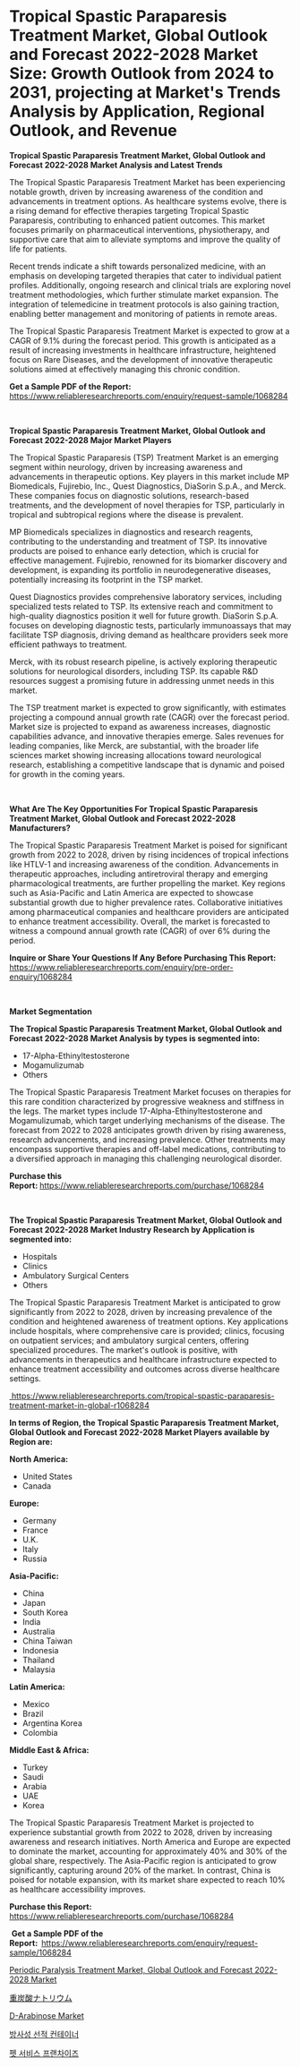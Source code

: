 <p><h1>Tropical Spastic Paraparesis Treatment Market, Global Outlook and Forecast 2022-2028 Market Size: Growth Outlook from 2024 to 2031, projecting at Market's Trends Analysis by Application, Regional Outlook, and Revenue</h1></p><p><strong>Tropical Spastic Paraparesis Treatment Market, Global Outlook and Forecast 2022-2028 Market Analysis and Latest Trends</strong></p>
<p><p>The Tropical Spastic Paraparesis Treatment Market has been experiencing notable growth, driven by increasing awareness of the condition and advancements in treatment options. As healthcare systems evolve, there is a rising demand for effective therapies targeting Tropical Spastic Paraparesis, contributing to enhanced patient outcomes. This market focuses primarily on pharmaceutical interventions, physiotherapy, and supportive care that aim to alleviate symptoms and improve the quality of life for patients.</p><p>Recent trends indicate a shift towards personalized medicine, with an emphasis on developing targeted therapies that cater to individual patient profiles. Additionally, ongoing research and clinical trials are exploring novel treatment methodologies, which further stimulate market expansion. The integration of telemedicine in treatment protocols is also gaining traction, enabling better management and monitoring of patients in remote areas.</p><p>The Tropical Spastic Paraparesis Treatment Market is expected to grow at a CAGR of 9.1% during the forecast period. This growth is anticipated as a result of increasing investments in healthcare infrastructure, heightened focus on Rare Diseases, and the development of innovative therapeutic solutions aimed at effectively managing this chronic condition.</p></p>
<p><strong>Get a Sample PDF of the Report:&nbsp;</strong> <a href="https://www.reliableresearchreports.com/enquiry/request-sample/1068284">https://www.reliableresearchreports.com/enquiry/request-sample/1068284</a></p>
<p>&nbsp;</p>
<p><strong>Tropical Spastic Paraparesis Treatment Market, Global Outlook and Forecast 2022-2028 Major Market Players</strong></p>
<p><p>The Tropical Spastic Paraparesis (TSP) Treatment Market is an emerging segment within neurology, driven by increasing awareness and advancements in therapeutic options. Key players in this market include MP Biomedicals, Fujirebio, Inc., Quest Diagnostics, DiaSorin S.p.A., and Merck. These companies focus on diagnostic solutions, research-based treatments, and the development of novel therapies for TSP, particularly in tropical and subtropical regions where the disease is prevalent.</p><p>MP Biomedicals specializes in diagnostics and research reagents, contributing to the understanding and treatment of TSP. Its innovative products are poised to enhance early detection, which is crucial for effective management. Fujirebio, renowned for its biomarker discovery and development, is expanding its portfolio in neurodegenerative diseases, potentially increasing its footprint in the TSP market.</p><p>Quest Diagnostics provides comprehensive laboratory services, including specialized tests related to TSP. Its extensive reach and commitment to high-quality diagnostics position it well for future growth. DiaSorin S.p.A. focuses on developing diagnostic tests, particularly immunoassays that may facilitate TSP diagnosis, driving demand as healthcare providers seek more efficient pathways to treatment.</p><p>Merck, with its robust research pipeline, is actively exploring therapeutic solutions for neurological disorders, including TSP. Its capable R&D resources suggest a promising future in addressing unmet needs in this market.</p><p>The TSP treatment market is expected to grow significantly, with estimates projecting a compound annual growth rate (CAGR) over the forecast period. Market size is projected to expand as awareness increases, diagnostic capabilities advance, and innovative therapies emerge. Sales revenues for leading companies, like Merck, are substantial, with the broader life sciences market showing increasing allocations toward neurological research, establishing a competitive landscape that is dynamic and poised for growth in the coming years.</p></p>
<p>&nbsp;</p>
<p><strong>What Are The Key Opportunities For Tropical Spastic Paraparesis Treatment Market, Global Outlook and Forecast 2022-2028 Manufacturers?</strong></p>
<p><p>The Tropical Spastic Paraparesis Treatment Market is poised for significant growth from 2022 to 2028, driven by rising incidences of tropical infections like HTLV-1 and increasing awareness of the condition. Advancements in therapeutic approaches, including antiretroviral therapy and emerging pharmacological treatments, are further propelling the market. Key regions such as Asia-Pacific and Latin America are expected to showcase substantial growth due to higher prevalence rates. Collaborative initiatives among pharmaceutical companies and healthcare providers are anticipated to enhance treatment accessibility. Overall, the market is forecasted to witness a compound annual growth rate (CAGR) of over 6% during the period.</p></p>
<p><strong>Inquire or Share Your Questions If Any Before Purchasing This Report:</strong> <a href="https://www.reliableresearchreports.com/enquiry/pre-order-enquiry/1068284">https://www.reliableresearchreports.com/enquiry/pre-order-enquiry/1068284</a></p>
<p>&nbsp;</p>
<p><strong>Market Segmentation</strong></p>
<p><strong>The Tropical Spastic Paraparesis Treatment Market, Global Outlook and Forecast 2022-2028 Market Analysis by types is segmented into:</strong></p>
<p><ul><li>17-Alpha-Ethinyltestosterone</li><li>Mogamulizumab</li><li>Others</li></ul></p>
<p><p>The Tropical Spastic Paraparesis Treatment Market focuses on therapies for this rare condition characterized by progressive weakness and stiffness in the legs. The market types include 17-Alpha-Ethinyltestosterone and Mogamulizumab, which target underlying mechanisms of the disease. The forecast from 2022 to 2028 anticipates growth driven by rising awareness, research advancements, and increasing prevalence. Other treatments may encompass supportive therapies and off-label medications, contributing to a diversified approach in managing this challenging neurological disorder.</p></p>
<p><strong>Purchase this Report:&nbsp;</strong><a href="https://www.reliableresearchreports.com/purchase/1068284">https://www.reliableresearchreports.com/purchase/1068284</a></p>
<p>&nbsp;</p>
<p><strong>The Tropical Spastic Paraparesis Treatment Market, Global Outlook and Forecast 2022-2028 Market Industry Research by Application is segmented into:</strong></p>
<p><ul><li>Hospitals</li><li>Clinics</li><li>Ambulatory Surgical Centers</li><li>Others</li></ul></p>
<p><p>The Tropical Spastic Paraparesis Treatment Market is anticipated to grow significantly from 2022 to 2028, driven by increasing prevalence of the condition and heightened awareness of treatment options. Key applications include hospitals, where comprehensive care is provided; clinics, focusing on outpatient services; and ambulatory surgical centers, offering specialized procedures. The market's outlook is positive, with advancements in therapeutics and healthcare infrastructure expected to enhance treatment accessibility and outcomes across diverse healthcare settings.</p></p>
<p><a href="https://www.reliableresearchreports.com/tropical-spastic-paraparesis-treatment-market-in-global-r1068284">&nbsp;https://www.reliableresearchreports.com/tropical-spastic-paraparesis-treatment-market-in-global-r1068284</a></p>
<p><strong>In terms of Region, the Tropical Spastic Paraparesis Treatment Market, Global Outlook and Forecast 2022-2028 Market Players available by Region are:</strong></p>
<p>
    <p> <strong> North America: </strong>
        <ul>
            <li>United States</li>
            <li>Canada</li>
        </ul>
        </p> 
    <p> <strong> Europe: </strong>
        <ul>
            <li>Germany</li>
            <li>France</li>
            <li>U.K.</li>
            <li>Italy</li>
            <li>Russia</li>
        </ul>
        </p> 
    <p> <strong> Asia-Pacific: </strong>
        <ul>
            <li>China</li>
            <li>Japan</li>
            <li>South Korea</li>
            <li>India</li>
            <li>Australia</li>
            <li>China Taiwan</li>
            <li>Indonesia</li>
            <li>Thailand</li>
            <li>Malaysia</li>
        </ul>
        </p> 
    <p> <strong> Latin America: </strong>
        <ul>
            <li>Mexico</li>
            <li>Brazil</li>
            <li>Argentina Korea</li>
            <li>Colombia</li>
        </ul>
        </p> 
    <p> <strong> Middle East & Africa: </strong>
        <ul>
            <li>Turkey</li>
            <li>Saudi</li>
            <li>Arabia</li>
            <li>UAE</li>
            <li>Korea</li>
        </ul>
    </p>
    </p>
<p><p>The Tropical Spastic Paraparesis Treatment Market is projected to experience substantial growth from 2022 to 2028, driven by increasing awareness and research initiatives. North America and Europe are expected to dominate the market, accounting for approximately 40% and 30% of the global share, respectively. The Asia-Pacific region is anticipated to grow significantly, capturing around 20% of the market. In contrast, China is poised for notable expansion, with its market share expected to reach 10% as healthcare accessibility improves.</p></p>
<p><strong>Purchase this Report: </strong><a href="https://www.reliableresearchreports.com/purchase/1068284">https://www.reliableresearchreports.com/purchase/1068284</a></p>
<p>&nbsp;<strong>Get a Sample PDF of the Report:&nbsp;&nbsp;</strong><a href="https://www.reliableresearchreports.com/enquiry/request-sample/1068284">https://www.reliableresearchreports.com/enquiry/request-sample/1068284</a></p>
<p><strong></strong></p>
<p><p><a href="https://github.com/yazulaeha/Market-Research-Report-List-2/blob/main/periodic-paralysis-treatment-market-global-outlook-and-forecast-2022-2028-market.md">Periodic Paralysis Treatment Market, Global Outlook and Forecast 2022-2028 Market</a></p><p><a href="https://medium.com/@uyjtuy6/%E3%83%8A%E3%83%88%E3%83%AA%E3%82%A6%E3%83%A0%E3%83%90%E3%82%A4%E3%82%AB%E3%83%BC%E3%83%9C%E3%83%8D%E3%83%BC%E3%83%88%E5%B8%82%E5%A0%B4%E3%81%AE%E6%88%A6%E7%95%A5%E7%9A%84%E3%82%A4%E3%83%B3%E3%82%B5%E3%82%A4%E3%83%88-%E3%83%8A%E3%83%88%E3%83%AA%E3%82%A6%E3%83%A0%E3%83%90%E3%82%A4%E3%82%AB%E3%83%BC%E3%83%9C%E3%83%8D%E3%83%BC%E3%83%88%E7%94%A3%E6%A5%AD%E3%81%AB%E3%81%8A%E3%81%91%E3%82%8B%E8%A3%BD%E5%93%81%E3%81%AE%E9%80%B2%E5%8C%96%E3%81%A8%E5%B8%82%E5%A0%B4%E3%82%BB%E3%82%B0%E3%83%A1%E3%83%B3%E3%83%86%E3%83%BC%E3%82%B7%E3%83%A7%E3%83%B3-bd3af05691b5">重炭酸ナトリウム</a></p><p><a href="https://medium.com/@kareeout89567/d-arabinose-market-size-by-type-purity-97-purity-98-purity-99-by-product-97975e3e6fa1?postPublishedType=initial">D-Arabinose Market</a></p><p><a href="https://medium.com/@rudyswaniafgwski56664/2024%EB%85%84%EB%B6%80%ED%84%B0-2031%EB%85%84%EA%B9%8C%EC%A7%80-120%ED%8E%98%EC%9D%B4%EC%A7%80%EC%97%90-%EA%B1%B8%EC%B9%9C-%EA%B8%80%EB%A1%9C%EB%B2%8C-%EB%B0%A9%EC%82%AC%EC%84%B1-%ED%99%94%EB%AC%BC-%EC%BB%A8%ED%85%8C%EC%9D%B4%EB%84%88-%EC%8B%9C%EC%9E%A5%EC%9D%98-%EB%AF%B8%EB%9E%98-%ED%8A%B8%EB%A0%8C%EB%93%9C-%EC%8B%9C%EC%9E%A5-%ED%86%B5%EC%B0%B0%EB%A0%A5-%EB%B0%8F-%EB%B6%84%EC%84%9D-c9d909d58a51">방사성 선적 컨테이너</a></p><p><a href="https://medium.com/@joespinka88967/%EC%A0%84-%EC%84%B8%EA%B3%84-%EB%B0%98%EB%A0%A4%EB%8F%99%EB%AC%BC-%EC%84%9C%EB%B9%84%EC%8A%A4-%ED%94%84%EB%9E%9C%EC%B0%A8%EC%9D%B4%EC%A6%88-%EC%8B%9C%EC%9E%A5-%EB%8F%99%ED%96%A5-2024%EB%85%84%EB%B6%80%ED%84%B0-2031%EB%85%84%EA%B9%8C%EC%A7%80%EC%9D%98-%EC%84%B1%EC%9E%A5-%EA%B8%B0%ED%9A%8C%EC%99%80-%EB%8F%84%EC%A0%84%EC%97%90-%EB%8C%80%ED%95%9C-%ED%86%B5%EC%B0%B0%EB%A0%A5-d1b10d3d60f9">펫 서비스 프랜차이즈</a></p></p>